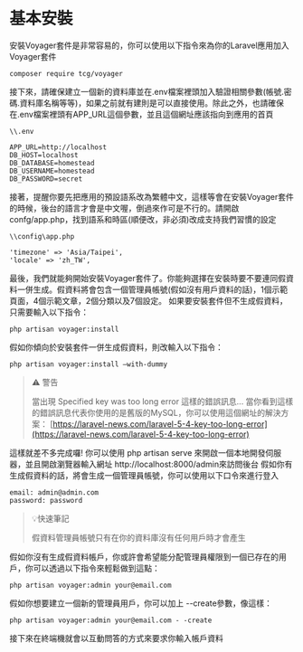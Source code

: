 # 基本安裝

安裝Voyager套件是非常容易的，你可以使用以下指令來為你的Laravel應用加入Voyager套件

`composer require tcg/voyager`

接下來，請確保建立一個新的資料庫並在.env檔案裡頭加入驗證相關參數\(帳號.密碼.資料庫名稱等等\)，如果之前就有建則是可以直接使用。除此之外，也請確保在.env檔案裡頭有APP\_URL這個參數，並且這個網址應該指向到應用的首頁

```text
\\.env

APP_URL=http://localhost
DB_HOST=localhost
DB_DATABASE=homestead
DB_USERNAME=homestead
DB_PASSWORD=secret
```

接著，提醒你要先把應用的預設語系改為繁體中文，這樣等會在安裝Voyager套件的時候，後台的語言才會是中文喔，倒過來作可是不行的。請開啟confg/app.php，找到語系和時區(順便改，非必須)改成支持我們習慣的設定

```text
\\config\app.php

'timezone' => 'Asia/Taipei',
'locale' => 'zh_TW',
```


最後，我們就能夠開始安裝Voyager套件了。你能夠選擇在安裝時要不要連同假資料一併生成。假資料將會包含一個管理員帳號\(假如沒有用戶資料的話\)，1個示範頁面，4個示範文章，2個分類以及7個設定。 如果要安裝套件但不生成假資料，只需要輸入以下指令：

`php artisan voyager:install`

假如你傾向於安裝套件一併生成假資料，則改輸入以下指令：

`php artisan voyager:install —with-dummy`

> ⚠ 警告
>
> 當出現 Specified key was too long error 這樣的錯誤訊息... 當你看到這樣的錯誤訊息代表你使用的是舊版的MySQL，你可以使用這個網址的解決方案： [https://laravel-news.com/laravel-5-4-key-too-long-error](https://laravel-news.com/laravel-5-4-key-too-long-error)

這樣就差不多完成囉! 你可以使用 php artisan serve 來開啟一個本地開發伺服器，並且開啟瀏覽器輸入網址 http://localhost:8000/admin來訪問後台 假如你有生成假資料的話，將會生成一個管理員帳號，你可以使用以下口令來進行登入

```text
email: admin@admin.com
password: password
```

> 💡快速筆記 
>
> 假資料管理員帳號只有在你的資料庫沒有任何用戶時才會產生

假如你沒有生成假資料帳戶，你或許會希望能分配管理員權限到一個已存在的用戶，你可以透過以下指令來輕鬆做到這點：

`php artisan voyager:admin your@email.com`

假如你想要建立一個新的管理員用戶，你可以加上 --create參數，像這樣：

`php artisan voyager:admin your@email.com - -create`

接下來在終端機就會以互動問答的方式來要求你輸入帳戶資料

